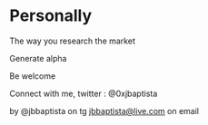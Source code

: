 # Personally
The way you research the market 

Generate alpha

Be welcome

Connect with me,
twitter : @0xjbaptista

by @jbbaptista on tg
jbbaptista@live.com on email
